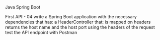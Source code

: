 Java Spring Boot

First API - 04
write a Spring Boot application with the necessary dependencies that has:
a HeaderController that:
is mapped on headers
returns the host name and the host port using the headers of the request
test the API endpoint with Postman
